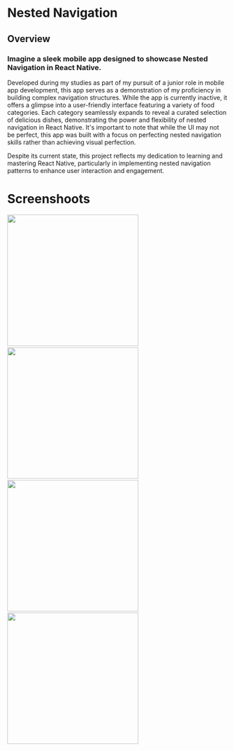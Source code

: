 # Nested Navigation

## Overview

### Imagine a sleek mobile app designed to showcase Nested Navigation in React Native. 
Developed during my studies as part of my pursuit of a junior role in mobile app development, this app serves as a demonstration of my proficiency in building complex navigation structures. While the app is currently inactive,
it offers a glimpse into a user-friendly interface featuring a variety of food categories.
Each category seamlessly expands to reveal a curated selection of delicious dishes, demonstrating the power and flexibility of nested navigation in React Native.
It's important to note that while the UI may not be perfect, this app was built with a focus on perfecting nested navigation skills rather than achieving visual perfection. 

Despite its current state, this project reflects my dedication to learning and mastering React Native, particularly in implementing nested navigation patterns 
to enhance user interaction and engagement.

# Screenshoots

<img src='https://github.com/flmm87/Nested-navigation/assets/116169576/6cfa9e71-3668-42b4-a8ee-5b5732148c5e' width='300'/>&nbsp;&nbsp;&nbsp;&nbsp;<img src='https://github.com/flmm87/Nested-navigation/assets/116169576/6d1590dc-79a8-48f0-8ee5-c96a29445a92' width='300'/>&nbsp;&nbsp;&nbsp;&nbsp;<img src='https://github.com/flmm87/Nested-navigation/assets/116169576/1805513d-b574-4477-97ac-ae7c45de5d8c' width='300'/>&nbsp;&nbsp;&nbsp;&nbsp;<img src='https://github.com/flmm87/Nested-navigation/assets/116169576/305e4158-7db2-4f16-b7bd-5e4747a5a534' width='300'/>
